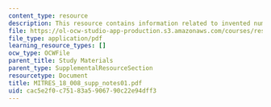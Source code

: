 ```yaml
---
content_type: resource
description: This resource contains information related to invented number systems.
file: https://ol-ocw-studio-app-production.s3.amazonaws.com/courses/res-18-008-calculus-revisited-complex-variables-differential-equations-and-linear-algebra-fall-2011/cac5e2f0c75183a5906790c22e94dff3_MITRES_18_008_supp_notes01.pdf
file_type: application/pdf
learning_resource_types: []
ocw_type: OCWFile
parent_title: Study Materials
parent_type: SupplementalResourceSection
resourcetype: Document
title: MITRES_18_008_supp_notes01.pdf
uid: cac5e2f0-c751-83a5-9067-90c22e94dff3
---
```

